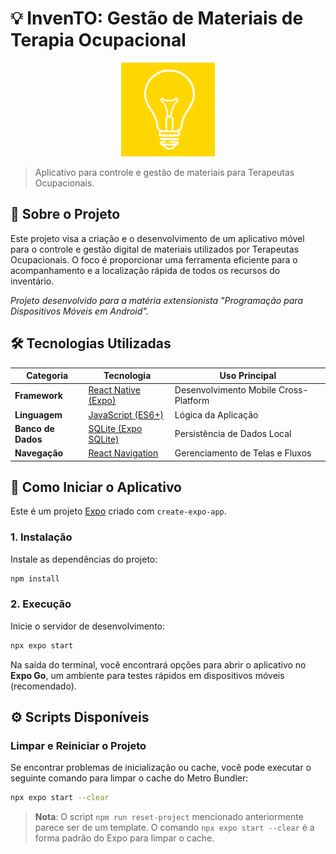 # 💡 InvenTO: Gestão de Materiais de Terapia Ocupacional

<div align="center">
  <img src="assets/images/logoInvento.png" alt="Logo InvenTO" width="150"/>
</div>

> Aplicativo para controle e gestão de materiais para Terapeutas Ocupacionais.

## 🎯 Sobre o Projeto

Este projeto visa a criação e o desenvolvimento de um aplicativo móvel para o controle e gestão digital de materiais utilizados por Terapeutas Ocupacionais. O foco é proporcionar uma ferramenta eficiente para o acompanhamento e a localização rápida de todos os recursos do inventário.

*Projeto desenvolvido para a matéria extensionista "Programação para Dispositivos Móveis em Android".*

## 🛠️ Tecnologias Utilizadas

| Categoria     |Tecnologia                                                              | Uso Principal                         |
|---------------|-------------------------------------------------------------------------|---------------------------------------|
| **Framework** | [React Native (Expo)](https://reactnative.dev/)                         | Desenvolvimento Mobile Cross-Platform |
| **Linguagem** | [JavaScript (ES6+)](https://developer.mozilla.org/pt-BR/docs/Web/JavaScript) | Lógica da Aplicação                   |
| **Banco de Dados** | [SQLite (Expo SQLite)](https://docs.expo.dev/versions/latest/sdk/sqlite/) | Persistência de Dados Local           |
| **Navegação** | [React Navigation](https://reactnavigation.org/)                        | Gerenciamento de Telas e Fluxos       |

## 🚀 Como Iniciar o Aplicativo

Este é um projeto [Expo](https://expo.dev/) criado com `create-expo-app`.

### 1. Instalação

Instale as dependências do projeto:
```bash
npm install
```

### 2. Execução

Inicie o servidor de desenvolvimento:
```bash
npx expo start
```

Na saída do terminal, você encontrará opções para abrir o aplicativo no **Expo Go**, um ambiente para testes rápidos em dispositivos móveis (recomendado).

## ⚙️ Scripts Disponíveis

### Limpar e Reiniciar o Projeto

Se encontrar problemas de inicialização ou cache, você pode executar o seguinte comando para limpar o cache do Metro Bundler:
```bash
npx expo start --clear
```

> **Nota**: O script `npm run reset-project` mencionado anteriormente parece ser de um template. O comando `npx expo start --clear` é a forma padrão do Expo para limpar o cache.

